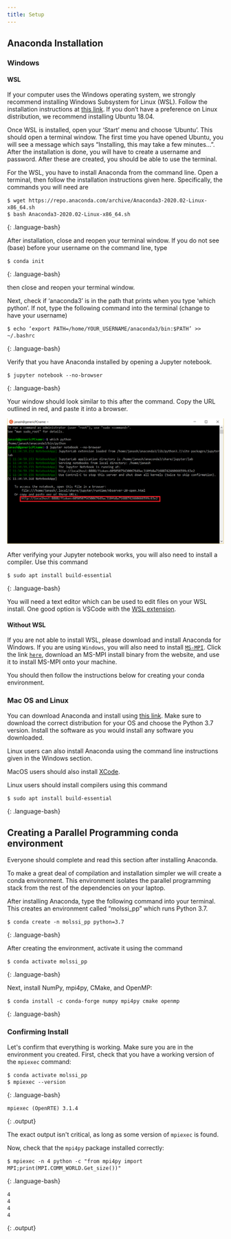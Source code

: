 ```yaml
---
title: Setup
---
```

## Anaconda Installation

### Windows

#### WSL

If your computer uses the Windows operating system, we strongly recommend installing Windows Subsystem for Linux (WSL). Follow the installation instructions at [this link](https://docs.microsoft.com/en-us/windows/wsl/install-win10). If you don’t have a preference on Linux distribution, we recommend installing Ubuntu 18.04.

Once WSL is installed, open your ‘Start’ menu and choose ‘Ubuntu’. This should open a terminal window. The first time you have opened Ubuntu, you will see a message which says “Installing, this may take a few minutes…”. After the installation is done, you will have to create a username and password. After these are created, you should be able to use the terminal.

For the WSL, you have to install Anaconda from the command line. Open a terminal, then follow the installation instructions given here. Specifically, the commands you will need are

~~~
$ wget https://repo.anaconda.com/archive/Anaconda3-2020.02-Linux-x86_64.sh  
$ bash Anaconda3-2020.02-Linux-x86_64.sh
~~~
{: .language-bash}

After installation, close and reopen your terminal window. If you do not see (base) before your username on the command line, type

~~~
$ conda init
~~~
{: .language-bash}

then close and reopen your terminal window.

Next, check if ‘anaconda3’ is in the path that prints when you type ‘which python’. If not, type the following command into the terminal (change to have your username)

~~~
$ echo ‘export PATH=/home/YOUR_USERNAME/anaconda3/bin:$PATH’ >> ~/.bashrc
~~~
{: .language-bash}

Verify that you have Anaconda installed by opening a Jupyter notebook.

~~~
$ jupyter notebook --no-browser
~~~
{: .language-bash}

Your window should look similar to this after the command. Copy the URL outlined in red, and paste it into a browser.

<img src = './fig/jupyter.png'>

After verifying your Jupyter notebook works, you will also need to install a compiler. Use this command

~~~
$ sudo apt install build-essential
~~~
{: .language-bash}

You will need a text editor which can be used to edit files on your WSL install. One good option is VSCode with the [WSL extension](https://code.visualstudio.com/docs/remote/wsl).

#### Without WSL

If you are not able to install WSL, please download and install Anaconda for Windows. If you are using `Windows`, you will also need to install [`MS-MPI`](https://docs.microsoft.com/en-us/message-passing-interface/microsoft-mpi).
Click the link [`here`](https://docs.microsoft.com/en-us/message-passing-interface/microsoft-mpi), download an MS-MPI install binary from the website, and use it to install MS-MPI onto your machine.

You should then follow the instructions below for creating your conda environment.

### Mac OS and Linux

You can download Anaconda and install using [this link](https://www.anaconda.com/products/individual). Make sure to download the correct distribution for your OS and choose the Python 3.7 version. Install the software as you would install any software you downloaded.

Linux users can also install Anaconda using the command line instructions given in the Windows section.

MacOS users should also install [XCode](https://developer.apple.com/xcode/).

Linux users should install compilers using this command

~~~
$ sudo apt install build-essential
~~~
{: .language-bash}

## Creating a Parallel Programming conda environment

Everyone should complete and read this section after installing Anaconda.

To make a great deal of compilation and installation simpler we will create a conda environment. This environment isolates the parallel programming stack from the rest of the dependencies on your laptop.

After installing Anaconda, type the following command into your terminal. This creates an environment called “molssi_pp” which runs Python 3.7.

~~~
$ conda create -n molssi_pp python=3.7
~~~
{: .language-bash}

After creating the environment, activate it using the command

~~~
$ conda activate molssi_pp
~~~
{: .language-bash}

Next, install NumPy, mpi4py, CMake, and OpenMP:

~~~
$ conda install -c conda-forge numpy mpi4py cmake openmp
~~~
{: .language-bash}

### Confirming Install

Let's confirm that everything is working. Make sure you are in the environment you created.
First, check that you have a working version of the `mpiexec` command:

~~~
$ conda activate molssi_pp
$ mpiexec --version
~~~
{: .language-bash}

~~~
mpiexec (OpenRTE) 3.1.4
~~~
{: .output}

The exact output isn't critical, as long as some version of `mpiexec` is found.

Now, check that the `mpi4py` package installed correctly:

~~~
$ mpiexec -n 4 python -c "from mpi4py import MPI;print(MPI.COMM_WORLD.Get_size())"
~~~
{: .language-bash}

~~~
4
4
4
4
~~~
{: .output}